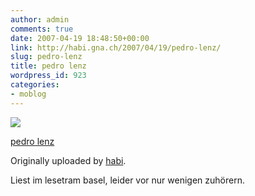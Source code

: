 ```yaml
---
author: admin
comments: true
date: 2007-04-19 18:48:50+00:00
link: http://habi.gna.ch/2007/04/19/pedro-lenz/
slug: pedro-lenz
title: pedro lenz
wordpress_id: 923
categories:
- moblog
---
```



 [![](http://farm1.static.flickr.com/222/465329806_c988be414f_m.jpg)](http://www.flickr.com/photos/habi/465329806/)
   

 
  [pedro lenz](http://www.flickr.com/photos/habi/465329806/)
    

  Originally uploaded by [habi](http://www.flickr.com/people/habi/).
 



Liest im lesetram basel, leider vor nur wenigen zuhörern.
  

